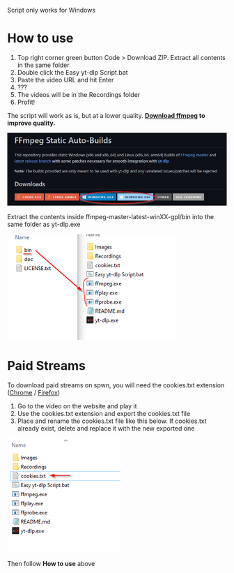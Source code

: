 Script only works for Windows

# How to use

1. Top right corner green button Code > Download ZIP. Extract all contents in the same folder
2. Double click the Easy yt-dlp Script.bat
3. Paste the video URL and hit Enter
4. ???
5. The videos will be in the Recordings folder
6. Profit!

The script will work as is, but at a lower quality. **[Download ffmpeg](https://github.com/yt-dlp/FFmpeg-Builds#ffmpeg-static-auto-builds) to improve quality.**

![Download link](Images/downloadlink.jpg)

Extract the contents inside ffmpeg-master-latest-winXX-gpl/bin into the same folder as yt-dlp.exe

![Extraction path](Images/extractionpath2.png)

# Paid Streams

To download paid streams on spwn, you will need the cookies.txt extension ([Chrome](https://chrome.google.com/webstore/detail/get-cookiestxt/bgaddhkoddajcdgocldbbfleckgcbcid) / [Firefox](https://addons.mozilla.org/en-US/firefox/addon/cookies-txt/))

1. Go to the video on the website and play it
2. Use the cookies.txt extension and export the cookies.txt file
3. Place and rename the cookies.txt file like this below. If cookies.txt already exist, delete and replace it with the new exported one

![cookies path](Images/cookiespath2.png)

Then follow **How to use** above
